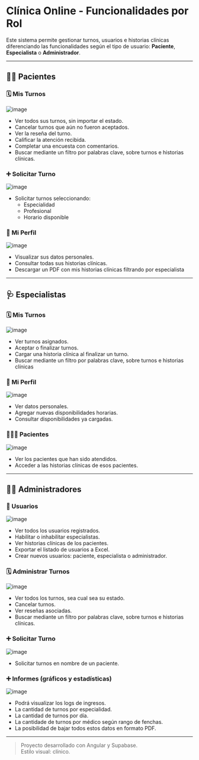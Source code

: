 # Clínica Online - Funcionalidades por Rol

Este sistema permite gestionar turnos, usuarios e historias clínicas diferenciando las funcionalidades según el tipo de usuario: **Paciente**, **Especialista** o **Administrador**.

---

## 🧑‍⚕️ Pacientes

### 🗓️ Mis Turnos
![image](https://github.com/user-attachments/assets/4b3d4452-28fd-4ee8-938c-22b1aaa612fb)

- Ver todos sus turnos, sin importar el estado.
- Cancelar turnos que aún no fueron aceptados.
- Ver la reseña del turno.
- Calificar la atención recibida.
- Completar una encuesta con comentarios.
- Buscar mediante un filtro por palabras clave, sobre turnos e historias clínicas.

### ➕ Solicitar Turno
![image](https://github.com/user-attachments/assets/afa09e2f-a9d0-4db8-8d01-1321930e9649)

- Solicitar turnos seleccionando:
  - Especialidad
  - Profesional
  - Horario disponible

### 👤 Mi Perfil
![image](https://github.com/user-attachments/assets/11a7e73b-d85b-46da-aaf5-850dc8473dcd)

- Visualizar sus datos personales.
- Consultar todas sus historias clínicas.
- Descargar un PDF con mis historias clínicas filtrando por especialista

---

## 🩺 Especialistas

### 🗓️ Mis Turnos
![image](https://github.com/user-attachments/assets/510c1fe3-e0a9-4570-b997-7a08f767efac)

- Ver turnos asignados.
- Aceptar o finalizar turnos.
- Cargar una historia clínica al finalizar un turno.
- Buscar mediante un filtro por palabras clave, sobre turnos e historias clínicas

### 👤 Mi Perfil
![image](https://github.com/user-attachments/assets/71f09d63-1a82-440e-aa82-8f6b64eda679)

- Ver datos personales.
- Agregar nuevas disponibilidades horarias.
- Consultar disponibilidades ya cargadas.

### 🧑‍🤝‍🧑 Pacientes
![image](https://github.com/user-attachments/assets/a8430fb3-3051-4376-a92c-1aeb24484a55)

- Ver los pacientes que han sido atendidos.
- Acceder a las historias clínicas de esos pacientes.

---

## 👨‍💼 Administradores

### 👥 Usuarios
![image](https://github.com/user-attachments/assets/e568186e-ed95-4c52-8447-071f38abcc42)

- Ver todos los usuarios registrados.
- Habilitar o inhabilitar especialistas.
- Ver historias clínicas de los pacientes.
- Exportar el listado de usuarios a Excel.
- Crear nuevos usuarios: paciente, especialista o administrador.

### 🗓️ Administrar Turnos
![image](https://github.com/user-attachments/assets/add1da5a-1495-4ab5-bc75-21f38dbab4bc)

- Ver todos los turnos, sea cual sea su estado.
- Cancelar turnos.
- Ver reseñas asociadas.
- Buscar mediante un filtro por palabras clave, sobre turnos e historias clínicas.

### ➕ Solicitar Turno
![image](https://github.com/user-attachments/assets/086dfdb7-d4e3-4a55-a29f-455b91a51b19)

- Solicitar turnos en nombre de un paciente.

### ➕ Informes (gráficos y estadísticas)
![image](https://github.com/user-attachments/assets/0a6a716f-75ba-4637-898b-45b9e1c2ecfa)

- Podrá visualizar los logs de ingresos.
- La cantidad de turnos por especialidad.
- La cantidad de turnos por día.
- La cantidade de turnos por médico según rango de fenchas.
- La posibilidad de bajar todos estos datos en formato PDF.

---

> Proyecto desarrollado con Angular y Supabase.  
> Estilo visual: clínico.
